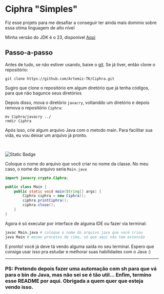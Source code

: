 # Ciphra "Simples"

Fiz esse projeto para me desafiar a conseguir ter ainda mais dominio sobre essa otima linguagem de alto nível

Minha versão do JDK é o 23, disponível [Aqui](https://www.oracle.com/br/java/technologies/downloads/#java23)

## Passo-a-passo
Antes de tudo, se não estiver usando, baixe o [git](https://git-scm.com/downloads). Se já tiver, então clone o repositório:
```nginx
git clone https://github.com/Artemiz-TK/Ciphra.git
```
Sugiro que clone o repositório em algum diretório que já tenha códigos, para que não bagunce seus diretórios

Depois disso, mova o diretório `javacry`, voltanddo um diretório e depois remova o repositório `Ciphra`:
```nginx
mv Ciphra/javacry ../
rmdir Ciphra
```
Após isso, crie algum arquivo Java com o metodo main. Para facilitar sua vida, eu vou deixar um arquivo já pronto.

</br>

![Static Badge](https://img.shields.io/badge/⚠️Atenção⚠️-ffea00?style=for-the-badge&logoSize=30)

Coloque o nome do arquivo que você criar no nome da classe. No meu caso, o nome do arquivo seria ``Main.java``

```java
import javacry.crypto.Ciphra;

public class Main {
    public static void main(String[] args) {
        Ciphra ciphra = new Ciphra();
        ciphra.printCiphra();
        ciphra.close();
    }
}

```

Agora é só executar por interface de alguma IDE ou fazer via terminal:
```bash
javac Main.java # coloque o nome do arquivo java que você criou
java Main # mesmo processo de cima, só que aqui não tem extensão
```

E pronto! você já deve tá vendo alguma saída no seu terminal. Espero que consiga usar isso pra estudar e melhorar suas habilidades com o Java :)

---

### PS: Pretendo depois fazer uma automação com sh para que vá para o bin do Java, mas não sei se é tão util... Enfim, termino esse README por aqui. Obrigada a quem quer que esteja vendo isso.